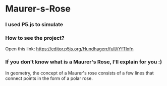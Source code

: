 # Maurer-s-Rose

<h3>I used P5.js to simulate </h3>

<h3>How to see the project?</h3>

Open this link: https://editor.p5js.org/Hundhagerr/full/iYfTlxfn

<h3>If you don't know what is a Maurer's Rose, I'll explain for you :)</h3>

In geometry, the concept of a Maurer's rose consists of a few lines that connect points in the form of a polar rose.
